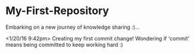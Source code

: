 # My-First-Repository
Embarking on a new journey of knowledge sharing :)... 

<1/20/16 9:42pm> Creating my first commit change! Wondering if 'commit' means being committed to keep working hard :)

